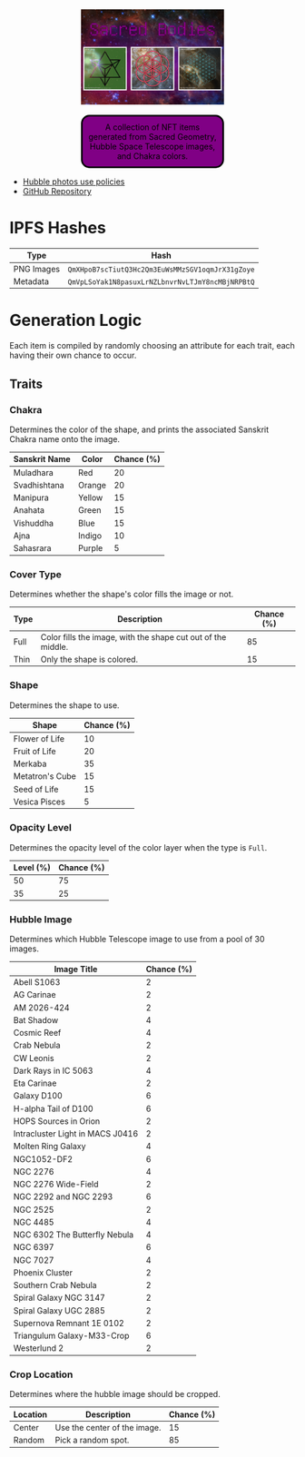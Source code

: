 <div align="center" style="margin: 0 auto; width: 50%;">
    <img src="images/sacred-bodies-banner.png" alt="Sacred Bodies Collection" />
    <p style="background: #800085; margin: 15px 0px; color:#000; padding: 10px; border: 3px solid #000; border-radius: 15px;">A collection of NFT items generated from Sacred Geometry, Hubble Space Telescope images, and Chakra colors.</p>
</div>

* [Hubble photos use policies](https://hubblesite.org/copyright)
* [GitHub Repository](https://github.com/sk33z3r/sacred-bodies)

# IPFS Hashes

| Type       | Hash                                             |
|------------|--------------------------------------------------|
| PNG Images | `QmXHpoB7scTiutQ3Hc2Qm3EuWsMMzSGV1oqmJrX31gZoye` |
| Metadata   | `QmVpLSoYak1N8pasuxLrNZLbnvrNvLTJmY8ncMBjNRPBtQ` |

# Generation Logic

Each item is compiled by randomly choosing an attribute for each trait, each having their own chance to occur.

## Traits

### Chakra

Determines the color of the shape, and prints the associated Sanskrit Chakra name onto the image.

| Sanskrit Name | Color  | Chance (%) |
|---------------|--------|------------|
| Muladhara     | Red    | 20         |
| Svadhishtana  | Orange | 20         |
| Manipura      | Yellow | 15         |
| Anahata       | Green  | 15         |
| Vishuddha     | Blue   | 15         |
| Ajna          | Indigo | 10         |
| Sahasrara     | Purple | 5          |

### Cover Type

Determines whether the shape's color fills the image or not.

| Type | Description                                                  | Chance (%) |
|------|--------------------------------------------------------------|------------|
| Full | Color fills the image, with the shape cut out of the middle. | 85         |
| Thin | Only the shape is colored.                                   | 15         |

### Shape

Determines the shape to use.

| Shape           | Chance (%) |
|-----------------|------------|
| Flower of Life  | 10         |
| Fruit of Life   | 20         |
| Merkaba         | 35         |
| Metatron's Cube | 15         |
| Seed of Life    | 15         |
| Vesica Pisces   | 5          |

### Opacity Level

Determines the opacity level of the color layer when the type is `Full`.

| Level (%) | Chance (%) |
|-----------|------------|
| 50        | 75         |
| 35        | 25         |

### Hubble Image

Determines which Hubble Telescope image to use from a pool of 30 images.

| Image Title                      | Chance (%) |
|----------------------------------|------------|
| Abell S1063                      | 2          |
| AG Carinae                       | 2          |
| AM 2026-424                      | 2          |
| Bat Shadow                       | 4          |
| Cosmic Reef                      | 4          |
| Crab Nebula                      | 2          |
| CW Leonis                        | 2          |
| Dark Rays in IC 5063             | 4          |
| Eta Carinae                      | 2          |
| Galaxy D100                      | 6          |
| H-alpha Tail of D100             | 6          |
| HOPS Sources in Orion            | 2          |
| Intracluster Light in MACS J0416 | 2          |
| Molten Ring Galaxy               | 4          |
| NGC1052-DF2                      | 6          |
| NGC 2276                         | 4          |
| NGC 2276 Wide-Field              | 2          |
| NGC 2292 and NGC 2293            | 6          |
| NGC 2525                         | 2          |
| NGC 4485                         | 4          |
| NGC 6302 The Butterfly Nebula    | 4          |
| NGC 6397                         | 6          |
| NGC 7027                         | 4          |
| Phoenix Cluster                  | 2          |
| Southern Crab Nebula             | 2          |
| Spiral Galaxy NGC 3147           | 2          |
| Spiral Galaxy UGC 2885           | 2          |
| Supernova Remnant 1E 0102        | 2          |
| Triangulum Galaxy-M33-Crop       | 6          |
| Westerlund 2                     | 2          |

### Crop Location

Determines where the hubble image should be cropped.

| Location | Description                  | Chance (%) |
|----------|------------------------------|------------|
| Center   | Use the center of the image. | 15         |
| Random   | Pick a random spot.          | 85         |